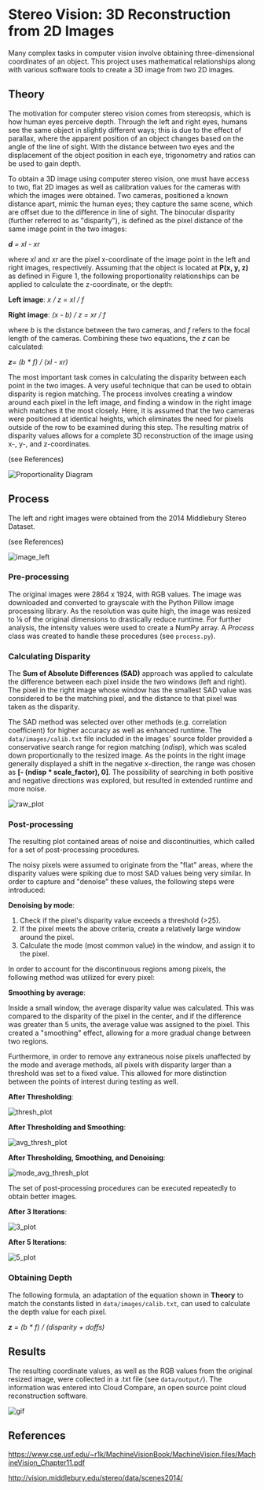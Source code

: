 # Stereo Vision: 3D Reconstruction from 2D Images

Many complex tasks in computer vision involve obtaining three-dimensional coordinates of an object. This project uses mathematical relationships along with various software tools to create a 3D image from two 2D images. 

## Theory

The motivation for computer stereo vision comes from stereopsis, which is how human eyes perceive depth. Through the left and right eyes, humans see the same object in slightly different ways; this is due to the effect of parallax, where the apparent position of an object changes based on the angle of the line of sight. With the distance between two eyes and the displacement of the object position in each eye, trigonometry and ratios can be used to gain depth. 

To obtain a 3D image using computer stereo vision, one must have access to two, flat 2D images as well as calibration values for the cameras with which the images were obtained. Two cameras, positioned a known distance apart, mimic the human eyes; they capture the same scene, which are offset due to the difference in line of sight. The binocular disparity (further referred to as "disparity"), is defined as the pixel distance of the same image point in the two images:

_**d** = xl - xr_ 

where _xl_  and _xr_
are the pixel x-coordinate of the image point in the left and right images, respectively. Assuming that the object is located at __P(x, y, z)__ as defined in Figure 1, the following proportionality relationships can be applied to calculate the z-coordinate, or the depth:

__Left image__:	_x / z = xl / f_

__Right image__: 	_(x - b) / z = xr / f_

where _b_ is the distance between the two cameras, and _f_ refers to the focal length of the cameras. Combining these two equations, the _z_ can be calculated:

_**z**= (b * f) / (xl - xr)_

The most important task comes in calculating the disparity between each point in the two images. A very useful technique that can be used to obtain disparity is region matching. The process involves creating a window around each pixel in the left image, and finding a window in the right image which matches it the most closely. Here, it is assumed that the two cameras were positioned at identical heights, which eliminates the need for pixels outside of the row to be examined during this step. The resulting matrix of disparity values allows for a complete 3D reconstruction of the image using x-, y-, and z-coordinates.

(see References)

![Proportionality Diagram](https://user-images.githubusercontent.com/46095808/78978830-74865100-7acf-11ea-935b-0fc11ce33a37.png)

## Process

The left and right images were obtained from the 2014 Middlebury Stereo Dataset.

(see References) 

![image_left](https://github.com/youngseok-seo/stereo-vision/blob/master/data/images/im0.png)

### Pre-processing

The original images were 2864 x 1924, with RGB values. The image was downloaded and converted to grayscale with the Python Pillow image processing library. As the resolution was quite high, the image was resized to ⅛ of the original dimensions to drastically reduce runtime. For further analysis, the intensity values were used to create a NumPy array. A _Process_ class was created to handle these procedures (see `process.py`). 

### Calculating Disparity

The __Sum of Absolute Differences (SAD)__ approach was applied to calculate the difference between each pixel inside the two windows (left and right). The pixel in the right image whose window has the smallest SAD value was considered to be the matching pixel, and the distance to that pixel was taken as the disparity. 
 
The SAD method was selected over other methods (e.g. correlation coefficient) for higher accuracy as well as enhanced runtime. The `data/images/calib.txt` file included in the images' source folder provided a conservative search range for region matching (_ndisp_), which was scaled down proportionally to the resized image. As the points in the right image generally displayed a shift in the negative x-direction, the range was chosen as __[- (ndisp * scale_factor), 0]__. The possibility of searching in both positive and negative directions was explored, but resulted in extended runtime and more noise. 

![raw_plot](https://github.com/youngseok-seo/stereo-vision/blob/master/data/output/250p_SAD_disp_raw_MPL.png)

### Post-processing

The resulting plot contained areas of noise and discontinuities, which called for a set of post-processing procedures. 

The noisy pixels were assumed to originate from the "flat" areas, where the disparity values were spiking due to most SAD values being very similar. In order to capture and "denoise" these values, the following steps were introduced:

__Denoising by mode__:
1. Check if the pixel's disparity value exceeds a threshold (>25).
2. If the pixel meets the above criteria, create a relatively large window around the pixel.
3. Calculate the mode (most common value) in the window, and assign it to the pixel.

In order to account for the discontinuous regions among pixels, the following method was utilized for every pixel:

__Smoothing by average__: 

Inside a small window, the average disparity value was calculated. This was compared to the disparity of the pixel in the center, and if the difference was greater than 5 units, the average value was assigned to the pixel. This created a "smoothing" effect, allowing for a more gradual change between two regions.

Furthermore, in order to remove any extraneous noise pixels unaffected by the mode and average methods, all pixels with disparity larger than a threshold was set to a fixed value. This allowed for more distinction between the points of interest during testing as well. 

__After Thresholding__:

![thresh_plot](https://github.com/youngseok-seo/stereo-vision/blob/master/data/output/250p_SAD_disp_thresh_MPL.png)

__After Thresholding and Smoothing__:

![avg_thresh_plot](https://github.com/youngseok-seo/stereo-vision/blob/master/data/output/250p_SAD_disp_avg_thresh_MPL.png)

__After Thresholding, Smoothing, and Denoising__:

![mode_avg_thresh_plot](https://github.com/youngseok-seo/stereo-vision/blob/master/data/output/250p_SAD_disp_mode_avg_thresh_MPL.png)

The set of post-processing procedures can be executed repeatedly to obtain better images.

__After 3 Iterations__:

![3_plot](https://github.com/youngseok-seo/stereo-vision/blob/master/data/output/250p_3layer.png)

__After 5 Iterations__:

![5_plot](https://github.com/youngseok-seo/stereo-vision/blob/master/data/output/250p_5layer.png)

### Obtaining Depth

The following formula, an adaptation of the equation shown in __Theory__ to match the constants listed in `data/images/calib.txt`, can used to calculate the depth value for each pixel.

_**z** = (b * f) / (disparity + doffs)_

## Results

The resulting coordinate values, as well as the RGB values from the original resized image, were collected in a .txt file (see `data/output/`). The information was entered into Cloud Compare, an open source point cloud reconstruction software. 

![gif](https://github.com/youngseok-seo/stereo-vision/blob/master/3D.gif)

## References

https://www.cse.usf.edu/~r1k/MachineVisionBook/MachineVision.files/MachineVision_Chapter11.pdf

http://vision.middlebury.edu/stereo/data/scenes2014/

